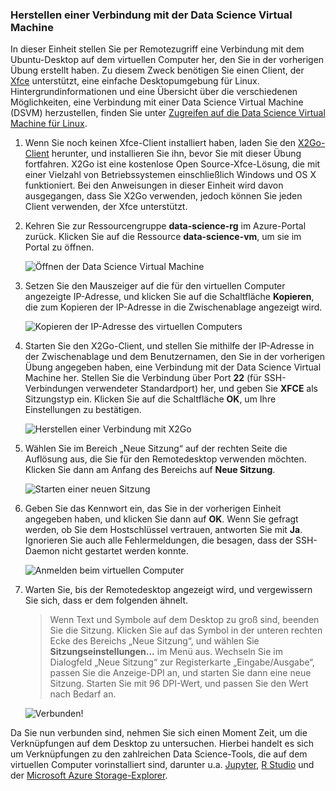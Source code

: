 ### <a name="connect-to-the-data-science-vm"></a>Herstellen einer Verbindung mit der Data Science Virtual Machine

In dieser Einheit stellen Sie per Remotezugriff eine Verbindung mit dem Ubuntu-Desktop auf dem virtuellen Computer her, den Sie in der vorherigen Übung erstellt haben. Zu diesem Zweck benötigen Sie einen Client, der [Xfce](https://xfce.org/) unterstützt, eine einfache Desktopumgebung für Linux. Hintergrundinformationen und eine Übersicht über die verschiedenen Möglichkeiten, eine Verbindung mit einer Data Science Virtual Machine (DSVM) herzustellen, finden Sie unter [Zugreifen auf die Data Science Virtual Machine für Linux](https://docs.microsoft.com/azure/machine-learning/data-science-virtual-machine/dsvm-ubuntu-intro#how-to-access-the-data-science-virtual-machine-for-linux).

1. Wenn Sie noch keinen Xfce-Client installiert haben, laden Sie den [X2Go-Client](https://wiki.x2go.org/doku.php/download:start) herunter, und installieren Sie ihn, bevor Sie mit dieser Übung fortfahren. X2Go ist eine kostenlose Open Source-Xfce-Lösung, die mit einer Vielzahl von Betriebssystemen einschließlich Windows und OS X funktioniert. Bei den Anweisungen in dieser Einheit wird davon ausgegangen, dass Sie X2Go verwenden, jedoch können Sie jeden Client verwenden, der Xfce unterstützt.

1. Kehren Sie zur Ressourcengruppe **data-science-rg** im Azure-Portal zurück. Klicken Sie auf die Ressource **data-science-vm**, um sie im Portal zu öffnen.

    ![Öffnen der Data Science Virtual Machine](../media/2-open-data-science-vm.png)

1. Setzen Sie den Mauszeiger auf die für den virtuellen Computer angezeigte IP-Adresse, und klicken Sie auf die Schaltfläche **Kopieren**, die zum Kopieren der IP-Adresse in die Zwischenablage angezeigt wird.

    ![Kopieren der IP-Adresse des virtuellen Computers](../media/2-copy-ip-address.png)

1. Starten Sie den X2Go-Client, und stellen Sie mithilfe der IP-Adresse in der Zwischenablage und dem Benutzernamen, den Sie in der vorherigen Übung angegeben haben, eine Verbindung mit der Data Science Virtual Machine her. Stellen Sie die Verbindung über Port **22** (für SSH-Verbindungen verwendeter Standardport) her, und geben Sie **XFCE** als Sitzungstyp ein. Klicken Sie auf die Schaltfläche **OK**, um Ihre Einstellungen zu bestätigen.

    ![Herstellen einer Verbindung mit X2Go](../media/2-new-session-1.png)

1. Wählen Sie im Bereich „Neue Sitzung“ auf der rechten Seite die Auflösung aus, die Sie für den Remotedesktop verwenden möchten. Klicken Sie dann am Anfang des Bereichs auf **Neue Sitzung**.

    ![Starten einer neuen Sitzung](../media/2-new-session-2.png)

1. Geben Sie das Kennwort ein, das Sie in der vorherigen Einheit angegeben haben, und klicken Sie dann auf **OK**. Wenn Sie gefragt werden, ob Sie dem Hostschlüssel vertrauen, antworten Sie mit **Ja**. Ignorieren Sie auch alle Fehlermeldungen, die besagen, dass der SSH-Daemon nicht gestartet werden konnte.

    ![Anmelden beim virtuellen Computer](../media/2-new-session-3.png)

1. Warten Sie, bis der Remotedesktop angezeigt wird, und vergewissern Sie sich, dass er dem folgenden ähnelt.

    > Wenn Text und Symbole auf dem Desktop zu groß sind, beenden Sie die Sitzung. Klicken Sie auf das Symbol in der unteren rechten Ecke des Bereichs „Neue Sitzung“, und wählen Sie **Sitzungseinstellungen...**  im Menü aus. Wechseln Sie im Dialogfeld „Neue Sitzung“ zur Registerkarte „Eingabe/Ausgabe“, passen Sie die Anzeige-DPI an, und starten Sie dann eine neue Sitzung. Starten Sie mit 96 DPI-Wert, und passen Sie den Wert nach Bedarf an.

    ![Verbunden!](../media/2-ubuntu-desktop.png)

Da Sie nun verbunden sind, nehmen Sie sich einen Moment Zeit, um die Verknüpfungen auf dem Desktop zu untersuchen. Hierbei handelt es sich um Verknüpfungen zu den zahlreichen Data Science-Tools, die auf dem virtuellen Computer vorinstalliert sind, darunter u.a. [Jupyter](http://jupyter.org/), [R Studio](https://www.rstudio.com/) und der [Microsoft Azure Storage-Explorer](https://azure.microsoft.com/features/storage-explorer/).